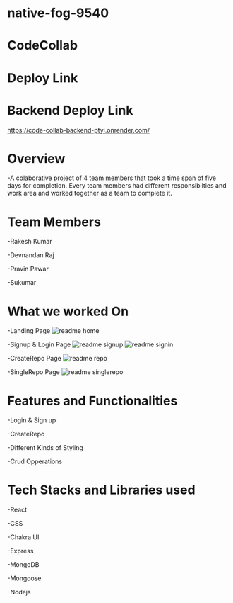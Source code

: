 # native-fog-9540

# CodeCollab

# Deploy Link

# Backend Deploy Link

https://code-collab-backend-ptyi.onrender.com/

# Overview

-A colaborative project of 4 team members that took a time span of five days for completion. Every team members had different responsibilties and work area and worked together as a team to complete it.


# Team Members

-Rakesh Kumar

-Devnandan Raj

-Pravin Pawar

-Sukumar

# What we worked On
-Landing Page
![readme home](https://github.com/rk28284/native-fog-9540/assets/115460777/984dd09e-e3c1-48f1-92d8-5d02f6af8447)

-Signup & Login Page
![readme signup](https://github.com/rk28284/native-fog-9540/assets/115460777/d367c592-3249-4c02-99cd-e4b0e3bcd721)
![readme signin](https://github.com/rk28284/native-fog-9540/assets/115460777/3cbdce3f-f988-4eb8-900e-408fe0d22b4d)

-CreateRepo Page
![readme repo](https://github.com/rk28284/native-fog-9540/assets/115460777/bf7c7e70-baea-413e-bbf0-060964eb5f9c)

-SingleRepo Page
![readme singlerepo](https://github.com/rk28284/native-fog-9540/assets/115460777/160d33c3-1c34-4b14-b1cf-02abe3f065f3)

# Features and Functionalities

-Login & Sign up

-CreateRepo

-Different Kinds of Styling

-Crud Opperations

# Tech Stacks and Libraries used

-React

-CSS

-Chakra UI

-Express

-MongoDB

-Mongoose

-Nodejs

